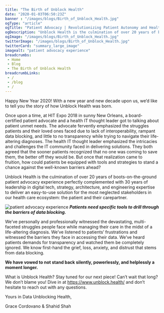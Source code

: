 ```yaml
--- 
title: "The Birth of Unblock Health"
date: "2020-01-03T06:50:23Z"
banner : "/images/blogs/Birth_of_Unblock_Health.jpg"
ogType: "article"
ogTitle: "Patient Advocacy | Revolutionizing Patient Autonomy and Healthcare Consumerism | Unblock Health"
ogDescription: "Unblock Health is the culmination of over 20 years of boots-on-the-ground patient advocacy experience perfectly complemented with 30 years of leadership in digital tech, strategy, architecture, and engineering expertise to deliver an easy-to-use solution for the most neglected stakeholders in our health care ecosystem."
ogImage: "/images/blogs/Birth_of_Unblock_Health.jpg"
twitterImage: "/images/blogs/Birth_of_Unblock_Health.jpg"
twitterCard: "summary_large_image"
imagealt: "patient advocacy experience"
breadcrumbs:
 - Home
 - Blog
 - The Birth of Unblock Health
breadcrumbLinks:
 - / 
 - /blog
 - / 
---
```


Happy New Year 2020! With a new year and new decade upon us, we’d like to tell you the story of how Unblock Health was born.

Once upon a time, at HIT Expo 2018 in sunny New Orleans, a board-certified patient advocate and a health IT thought leader got to talking about patient unmet needs. The advocate fervently emphasized the struggles patients and their loved ones faced due to lack of interoperability, rampant data blocking, and little to no transparency while trying to navigate their life-altering diagnoses. The health IT thought leader emphasized the intricacies and challenges the IT community faced in delivering solutions. They both agreed that the sooner patients recognized that no one was coming to save them, the better off they would be. But once that realization came to fruition, how could patients be equipped with tools and strategies to stand a chance against the well-known barriers ahead?
 
Unblock Health is the culmination of over 20 years of boots-on-the-ground patient advocacy experience perfectly complemented with 30 years of leadership in digital tech, strategy, architecture, and engineering expertise to deliver an easy-to-use solution for the most neglected stakeholders in our health care ecosystem: the patient and their carepartner.


![patient advocacy experience](/images/blogs/Birth_of_Unblock_Health.jpg)
***Patients need specific tools to drill through the barriers of data blocking.***

We’ve personally and professionally witnessed the devastating, multi-faceted struggles people face while managing their care in the midst of a life-altering diagnosis. We’ve listened to patients’ frustrations and witnessed the barriers they face in accessing their data. We’ve heard patients demands for transparency and watched them be completely ignored. We know first-hand the grief, loss, anxiety, and distrust that stems from data blocking. 

**We have vowed to not stand back silently, powerlessly, and helplessly a moment longer.**

What is Unblock Health? Stay tuned for our next piece! Can’t wait that long? We don’t blame you! Dive in at https://www.unblock.health/ and don’t hesitate to reach out with any questions.

Yours in Data Unblocking Health,

Grace Cordovano & Shahid Shah
